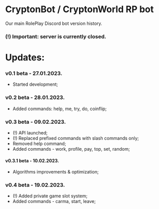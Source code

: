 # CryptonBot / CryptonWorld RP bot
Our main RolePlay Discord bot version history.
### (!) Important: server is currently closed.

# Updates:
### v0.1 beta - 27.01.2023.
- Started development;
### v0.2 beta - 28.01.2023.
- Added commands: help, me, try, do, coinflip;
### v0.3 beta - 09.02.2023.
- (!) API launched;
- (!) Replaced prefixed commands with slash commands only;
- Removed help command;
- Added commands - work, profile, pay, top, set, random;
#### v0.3.1 beta - 10.02.2023.
- Algorithms improvements & optimization;
### v0.4 beta - 19.02.2023.
- (!) Added private game slot system;
- Added commands - carma, start, leave;
